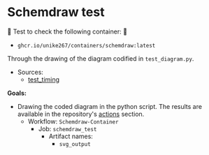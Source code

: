 # Schemdraw test

🚚 Test to check the following container: 🚚

- `ghcr.io/unike267/containers/schemdraw:latest` 

Through the drawing of the diagram codified in `test_diagram.py`.

- Sources: 
  - [test_timing](https://github.com/cdelker/schemdraw/blob/master/test/test_timing.ipynb)

**Goals:**

- Drawing the coded diagram in the python script. The results are available in the repository's [actions](https://github.com/Unike267/Containers/actions) section.
    - Workflow: `Schemdraw-Container` 
      - Job: `schemdraw_test`
        - Artifact names:
          - `svg_output` 


